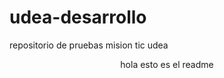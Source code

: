# udea-desarrollo
repositorio de pruebas mision tic udea
<div align="center">
hola esto es el readme
  </div>

